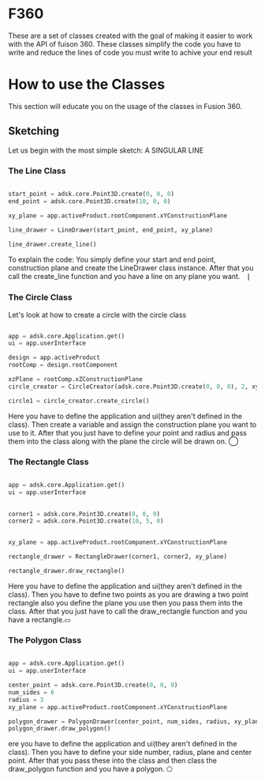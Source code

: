 # F360

These are a set of classes created with the goal of making it easier to work with the API of fuison 360. These classes simplify the code you have to write and reduce the lines of code you must write to achive your end result

# How to use the Classes 

This section will educate you on the usage of the classes in Fusion 360. 

## Sketching

Let us begin with the most simple sketch: A SINGULAR LINE

### The Line Class
```python

start_point = adsk.core.Point3D.create(0, 0, 0)
end_point = adsk.core.Point3D.create(10, 0, 0)

xy_plane = app.activeProduct.rootComponent.xYConstructionPlane
       
line_drawer = LineDrawer(start_point, end_point, xy_plane)

line_drawer.create_line()

```

To explain the code: You simply define your start and end point, construction plane and create the LineDrawer class instance. After that you call the create_line function and you have a line on any plane you want. ⎹ 

### The Circle Class

Let's look at how to create a circle with the circle class

```python

app = adsk.core.Application.get()
ui = app.userInterface

design = app.activeProduct
rootComp = design.rootComponent

xzPlane = rootComp.xZConstructionPlane
circle_creator = CircleCreator(adsk.core.Point3D.create(0, 0, 0), 2, xyPlane)

circle1 = circle_creator.create_circle()

```
Here you have to define the application and ui(they aren't defined in the class). Then create a variable and assign the construction plane you want to use to it. After that you just have to define your point and radius and pass them into the class along with the plane the circle will be drawn on.  ⃝

### The Rectangle Class

```python

app = adsk.core.Application.get()
ui = app.userInterface

       
corner1 = adsk.core.Point3D.create(0, 0, 0)
corner2 = adsk.core.Point3D.create(10, 5, 0)


xy_plane = app.activeProduct.rootComponent.xYConstructionPlane

rectangle_drawer = RectangleDrawer(corner1, corner2, xy_plane)

rectangle_drawer.draw_rectangle()
```
Here you have to define the application and ui(they aren't defined in the class). Then you have to define two points as you are drawing a two point rectangle also you define the plane you use then you pass them into the class. After that you just have to call the draw_rectangle function and you have a rectangle.▭

### The Polygon Class


```python

app = adsk.core.Application.get()
ui = app.userInterface

center_point = adsk.core.Point3D.create(0, 0, 0)
num_sides = 6
radius = 3
xy_plane = app.activeProduct.rootComponent.xYConstructionPlane

polygon_drawer = PolygonDrawer(center_point, num_sides, radius, xy_plane)
polygon_drawer.draw_polygon()
```
ere you have to define the application and ui(they aren't defined in the class). Then you have to define your side number, radius, plane and center point. After that you pass these into the class and then class the draw_polygon function and you have a polygon. ⬠



